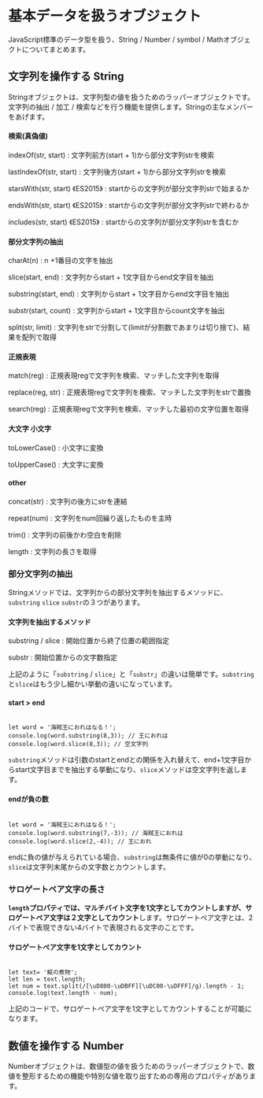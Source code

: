 # 基本データを扱うオブジェクト

JavaScript標準のデータ型を扱う、String / Number / symbol / Mathオブジェクトについてまとめます。





## 文字列を操作する String

Stringオブジェクトは、文字列型の値を扱うためのラッパーオブジェクトです。文字列の抽出 / 加工 / 検索などを行う機能を提供します。Stringの主なメンバーをあげます。


#### 検索(真偽値)

indexOf(str, start)
: 文字列前方(start + 1)から部分文字列strを検索

lastIndexOf(str, start)
: 文字列後方(start + 1)から部分文字列strを検索

starsWith(str, start) 《ES2015》
: startからの文字列が部分文字列strで始まるか

endsWith(str, start) 《ES2015》
: startからの文字列が部分文字列strで終わるか

includes(str, start) 《ES2015》
: startからの文字列が部分文字列strを含むか


#### 部分文字列の抽出

charAt(n)
: n +1番目の文字を抽出

slice(start, end)
: 文字列からstart + 1文字目からend文字目を抽出

substring(start, end)
: 文字列からstart + 1文字目からend文字目を抽出

substr(start, count)
: 文字列からstart + 1文字目からcount文字を抽出

split(str, limit)
: 文字列をstrで分割して(limitが分割数であまりは切り捨て)、結果を配列で取得


#### 正規表現

match(reg)
: 正規表現regで文字列を検索、マッチした文字列を取得

replace(reg, str)
: 正規表現regで文字列を検索、マッチした文字列をstrで置換

search(reg)
: 正規表現regで文字列を検索、マッチした最初の文字位置を取得


#### 大文字 小文字

toLowerCase()
: 小文字に変換

toUpperCase()
: 大文字に変換


#### other

concat(str)
: 文字列の後方にstrを連結

repeat(num)
: 文字列をnum回繰り返したものを主時

trim()
: 文字列の前後かわ空白を削除

length
: 文字列の長さを取得





### 部分文字列の抽出

Stringメソッドでは、文字列からの部分文字列を抽出するメソッドに、`substring` `slice` `substr`の３つがあります。


#### 文字列を抽出するメソッド

substring / slice
: 開始位置から終了位置の範囲指定

substr
: 開始位置からの文字数指定

上記のように「`substring` / `slice`」と「`substr`」の違いは簡単です。`substring`と`slice`はもう少し細かい挙動の違いになっています。


#### start > end

```

let word = '海賊王におれはなる！';
console.log(word.substring(8,3)); // 王におれは
console.log(word.slice(8,3)); // 空文字列

```

`substring`メソッドは引数のstartとendとの関係を入れ替えて、end+1文字目からstart文字目までを抽出する挙動になり、`slice`メソッドは空文字列を返します。


#### endが負の数

```

let word = '海賊王におれはなる！';
console.log(word.substring(7,-3)); // 海賊王におれは
console.log(word.slice(2,-4)); // 王におれ

```

endに負の値が与えられている場合、`substring`は無条件に値が0の挙動になり、`slice`は文字列末尾からの文字数とカウントします。





### サロゲートペア文字の長さ

**`length`プロパティでは、マルチバイト文字を1文字としてカウントしますが、サロゲートペア文字は２文字としてカウント**します。サロゲートペア文字とは、2バイトで表現できない4バイトで表現される文字のことです。


#### サロゲートぺア文字を1文字としてカウント

```

let text= '𩸽の煮物';
let len = text.length;
let num = text.split(/[\uD800-\uDBFF][\uDC00-\uDFFF]/g).length - 1;
console.log(text.length - num);

```

上記のコードで、サロゲートペア文字を1文字としてカウントすることが可能になります。









## 数値を操作する Number

Numberオブジェクトは、数値型の値を扱うためのラッパーオブジェクトで、数値を整形するための機能や特別な値を取り出すための専用のプロパティがあります。











































